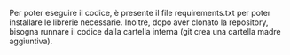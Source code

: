 Per poter eseguire il codice, è presente il file requirements.txt per poter installare le librerie necessarie.
Inoltre, dopo aver clonato la repository, bisogna runnare il codice dalla cartella interna (git crea una cartella madre aggiuntiva).
